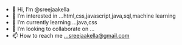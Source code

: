 - 👋 Hi, I’m @sreejaakella
- 👀 I’m interested in ...html,css,javascript,java,sql,machine learning
- 🌱 I’m currently learning ...java,css
- 💞️ I’m looking to collaborate on ...
- 📫 How to reach me ...sreejaakella@gmail.com

<!---
sreejaakella/sreejaakella is a ✨ special ✨ repository because its `README.md` (this file) appears on your GitHub profile.
You can click the Preview link to take a look at your changes.
--->
